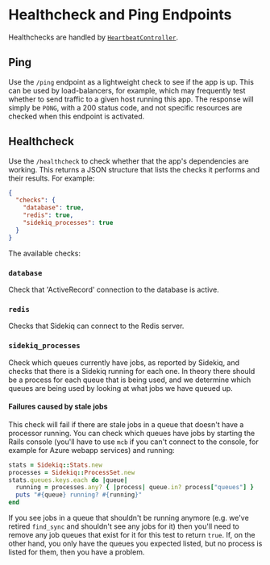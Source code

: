 # Healthcheck and Ping Endpoints

Healthchecks are handled by [`HeartbeatController`](../app/controllers/heartbeat_controller.rb).

## Ping

Use the `/ping` endpoint as a lightweight check to see if the app is up. This
can be used by load-balancers, for example, which may frequently test whether to
send traffic to a given host running this app. The response will simply be
`PONG`, with a 200 status code, and not specific resources are checked when this
endpoint is activated.

## Healthcheck

Use the `/healthcheck` to check whether that the app's dependencies are working.
This returns a JSON structure that lists the checks it performs and their
results. For example:

```json
{
  "checks": {
    "database": true,
    "redis": true,
    "sidekiq_processes": true
  }
}
```

The available checks:

### `database`

Check that 'ActiveRecord' connection to the database is active.

### `redis`

Checks that Sidekiq can connect to the Redis server.

### `sidekiq_processes`

Check which queues currently have jobs, as reported by Sidekiq, and checks that
there is a Sidekiq running for each one. In theory there should be a process for
each queue that is being used, and we determine which queues are being used by
looking at what jobs we have queued up.

#### Failures caused by stale jobs

This check will fail if there are stale jobs in a queue that doesn't have a
processor running. You can check which queues have jobs by starting the Rails
console (you'll have to use `mcb` if you can't connect to the console, for
example for Azure webapp services) and running:

```ruby
stats = Sidekiq::Stats.new
processes = Sidekiq::ProcessSet.new
stats.queues.keys.each do |queue|
  running = processes.any? { |process| queue.in? process["queues"] }
  puts "#{queue} running? #{running}"
end
```

If you see jobs in a queue that shouldn't be running anymore (e.g. we've retired
`find_sync` and shouldn't see any jobs for it) then you'll need to remove any
job queues that exist for it for this test to return `true`. If, on the other
hand, you only have the queues you expected listed, but no process is listed for
them, then you have a problem.
